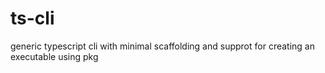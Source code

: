 # ts-cli
generic typescript cli with minimal scaffolding and supprot for creating an executable using pkg
